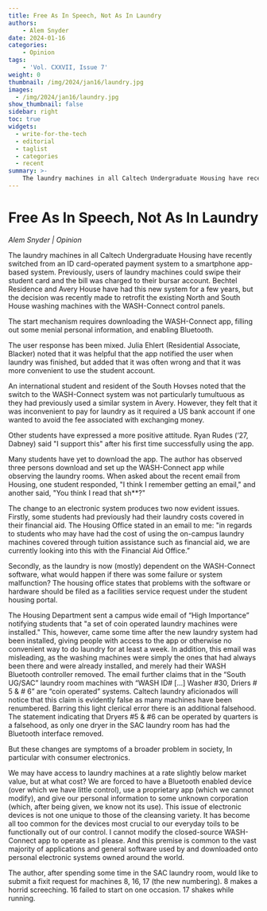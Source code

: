 ```yaml
---
title: Free As In Speech, Not As In Laundry
authors: 
    - Alem Snyder
date: 2024-01-16
categories:
    - Opinion
tags:
    - 'Vol. CXXVII, Issue 7'
weight: 0
thumbnail: /img/2024/jan16/laundry.jpg
images:
  - /img/2024/jan16/laundry.jpg
show_thumbnail: false
sidebar: right
toc: true
widgets:
  - write-for-the-tech
  - editorial
  - taglist
  - categories
  - recent
summary: >-
    The laundry machines in all Caltech Undergraduate Housing have recently switched from an ID card-operated payment system to a smartphone app-based system. Previously, users of laundry machines could swipe their student card and the bill was charged to their bursar account. Bechtel Residence and Avery House have had this new system for a few years, but the decision was recently made to retrofit the existing North and South House washing machines with the WASH-Connect control panels.
---
```



# Free As In Speech, Not As In Laundry

_Alem Snyder | Opinion_

The laundry machines in all Caltech Undergraduate Housing have recently switched from an ID card-operated payment system to a smartphone app-based system. Previously, users of laundry machines could swipe their student card and the bill was charged to their bursar account. Bechtel Residence and Avery House have had this new system for a few years, but the decision was recently made to retrofit the existing North and South House washing machines with the WASH-Connect control panels.

The start mechanism requires downloading the WASH-Connect app, filling out some menial personal information, and enabling Bluetooth.

The user response has been mixed. Julia Ehlert (Residential Associate, Blacker) noted that it was helpful that the app notified the user when laundry was finished, but added that it was often wrong and that it was more convenient to use the student account.

An international student and resident of the South Hovses noted that the switch to the WASH-Connect system was not particularly tumultuous as they had previously used a similar system in Avery. However, they felt that it was inconvenient to pay for laundry as it required a US bank account if one wanted to avoid the fee associated with exchanging money.

Other students have expressed a more positive attitude. Ryan Rudes (‘27, Dabney) said "I support this" after his first time successfully using the app.

Many students have yet to download the app. The author has observed three persons download and set up the WASH-Connect app while observing the laundry rooms. When asked about the recent email from Housing, one student responded, "I think I remember getting an email," and another said, "You think I read that sh**?"

The change to an electronic system produces two now evident issues. Firstly, some students had previously had their laundry costs covered in their financial aid. The Housing Office stated in an email to me: "in regards to students who may have had the cost of using the on-campus laundry machines covered through tuition assistance such as financial aid, we are currently looking into this with the Financial Aid Office.”

Secondly, as the laundry is now (mostly) dependent on the WASH-Connect software, what would happen if there was some failure or system malfunction? The housing office states that problems with the software or hardware should be filed as a facilities service request under the student housing portal.

The Housing Department sent a campus wide email of “High Importance” notifying students that "a set of coin operated laundry machines were installed." This, however, came some time after the new laundry system had been installed, giving people with access to the app or otherwise no convenient way to do laundry for at least a week. In addition, this email was misleading, as the washing machines were simply the ones that had always been there and were already installed, and merely had their WASH Bluetooth controller removed. The email further claims that in the “South UG/SAC” laundry room machines with “WASH ID# […] Washer #30, Driers # 5 & # 6” are “coin operated” systems. Caltech laundry aficionados will notice that this claim is evidently false as many machines have been renumbered. Barring this light clerical error there is an additional falsehood. The statement indicating that Dryers #5 & #6 can be operated by quarters is a falsehood, as only one dryer in the SAC laundry room has had the Bluetooth interface removed.

But these changes are symptoms of a broader problem in society, In particular with consumer electronics. 

We may have access to laundry machines at a rate slightly below market value, but at what cost? We are forced to have a Bluetooth enabled device (over which we have little control), use a proprietary app (which we cannot modify), and give our personal information to some unknown corporation (which, after being given, we know not its use). This issue of electronic devices is not one unique to those of the cleansing variety. It has become all too common for the devices most crucial to our everyday toils to be functionally out of our control. I cannot modify the closed-source WASH-Connect app to operate as I please. And this premise is common to the vast majority of applications and general software used by and downloaded onto personal electronic systems owned around the world.

The author, after spending some time in the SAC laundry room, would like to submit a fixit request for machines 8, 16, 17 (the new numbering). 8 makes a horrid screeching. 16 failed to start on one occasion. 17 shakes while running. 
